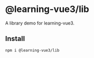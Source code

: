 # @learning-vue3/lib

A library demo for learning-vue3.

## Install

```bash
npm i @learning-vue3/lib
```
